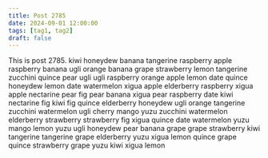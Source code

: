 ```yaml
---
title: Post 2785
date: 2024-09-01 12:00:00
tags: [tag1, tag2]
draft: false
---
```

This is post 2785.
kiwi
honeydew
banana
tangerine
raspberry
apple
raspberry
banana
ugli
orange
banana
grape
strawberry
lemon
tangerine
zucchini
quince
pear
ugli
ugli
raspberry
orange
apple
lemon
date
quince
honeydew
lemon
date
watermelon
xigua
apple
elderberry
raspberry
xigua
apple
nectarine
pear
fig
pear
banana
xigua
pear
raspberry
date
kiwi
nectarine
fig
kiwi
fig
quince
elderberry
honeydew
ugli
orange
tangerine
zucchini
watermelon
ugli
cherry
mango
yuzu
zucchini
watermelon
elderberry
strawberry
strawberry
fig
xigua
quince
date
watermelon
yuzu
mango
lemon
yuzu
ugli
honeydew
pear
banana
grape
grape
strawberry
kiwi
tangerine
tangerine
grape
elderberry
yuzu
xigua
lemon
quince
grape
quince
strawberry
grape
yuzu
kiwi
xigua
lemon
